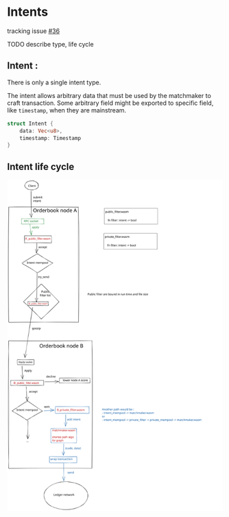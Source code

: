 # Intents

tracking issue [#36](https://github.com/heliaxdev/rd-pm/issues/36)

TODO describe type, life cycle

## Intent :

There is only a single intent type.

The intent allows arbitrary data that must be used by the matchmaker to craft
transaction. Some arbitrary field might be exported to specific field, like
`timestamp`, when they are mainstream.

```rust
struct Intent {
    data: Vec<u8>,
    timestamp: Timestamp
}
```

## Intent life cycle

![intent life cycle](./intent_life_cycle.svg "intent life cycle")
